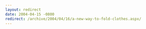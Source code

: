 ```yaml
---
layout: redirect
date: 2004-04-15 -0800
redirect: /archive/2004/04/16/a-new-way-to-fold-clothes.aspx/
---
```


